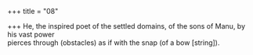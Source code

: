 +++
title = "08"

+++
He, the inspired poet of the settled domains, of the sons of Manu, by his  vast power  
pierces through (obstacles) as if with the snap (of a bow [string]).  